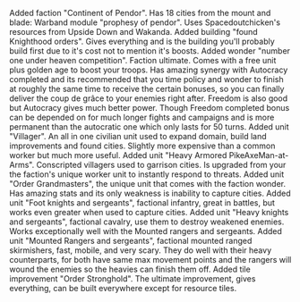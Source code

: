 Added faction "Continent of Pendor". Has 18 cities from the mount and blade: Warband module "prophesy of pendor". Uses Spacedoutchicken's resources from Upside Down and Wakanda.
Added building "found Knighthood orders". Gives everything and is the building you'll probably build first due to it's cost not to mention it's boosts.
Added wonder "number one under heaven competition". Faction ultimate. Comes with a free unit plus golden age to boost your troops. Has amazing synergy with Autocracy completed and its recommended that you time policy and wonder to finish at roughly the same time to receive the certain bonuses, so you can finally deliver the coup de grâce to your enemies right after. Freedom is also good but Autocracy gives much better power. Though Freedom completed bonus can be depended on for much longer fights and campaigns and is more permanent than the autocratic one which only lasts for 50 turns.
Added unit "Villager". An all in one civilian unit used to expand domain, build land improvements and found cities. Slightly more expensive than a common worker but much more useful.
Added unit "Heavy Armored PikeAxeMan-at-Arms". Conscripted villagers used to garrison cities. Is upgraded from your the faction's unique worker unit to instantly respond to threats.
Added unit "Order Grandmasters", the unique unit that comes with the faction wonder. Has amazing stats and its only weakness is inability to capture cities.
Added unit "Foot knights and sergeants", factional infantry, great in battles, but works even greater when used to capture cities.
Added unit "Heavy knights and sergeants", factional cavalry, use them to destroy weakened enemies. Works exceptionally well with the Mounted rangers and sergeants.
Added unit "Mounted Rangers and sergeants", factional mounted ranged skirmishers, fast, mobile, and very scary. They do well with their heavy counterparts, for both have same max movement points and the rangers will wound the enemies so the heavies can finish them off.
Added tile improvement "Order Stronghold". The ultimate improvement, gives everything, can be built everywhere except for resource tiles.
